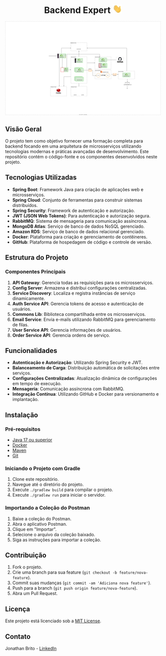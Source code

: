 <div>
<h1 align="center"> Backend Expert <img src="https://github.com/ABSphreak/ABSphreak/blob/master/gifs/Hi.gif?raw=true" width="30px"></h2>
	
</div>

<p align="center">
  <img width="908" alt="image" src="Help Desk 2.drawio.svg">


## Visão Geral

O projeto tem como objetivo fornecer uma formação completa para backend focando em uma arquitetura de microsserviços utilizando tecnologias modernas e práticas avançadas de desenvolvimento. Este repositório contém o código-fonte e os componentes desenvolvidos neste projeto.

## Tecnologias Utilizadas

- **Spring Boot**: Framework Java para criação de aplicações web e microsserviços.
- **Spring Cloud**: Conjunto de ferramentas para construir sistemas distribuídos.
- **Spring Security**: Framework de autenticação e autorização.
- **JWT (JSON Web Tokens)**: Para autenticação e autorização segura.
- **RabbitMQ**: Sistema de mensageria para comunicação assíncrona.
- **MongoDB Atlas**: Serviço de banco de dados NoSQL gerenciado.
- **Amazon RDS**: Serviço de banco de dados relacional gerenciado.
- **Docker**: Plataforma para criação e gerenciamento de contêineres.
- **GitHub**: Plataforma de hospedagem de código e controle de versão.

## Estrutura do Projeto

### Componentes Principais

1. **API Gateway**: Gerencia todas as requisições para os microsserviços.
2. **Config Server**: Armazena e distribui configurações centralizadas.
3. **Service Discovery**: Localiza e registra instâncias de serviço dinamicamente.
4. **Auth Service API**: Gerencia tokens de acesso e autenticação de usuários.
5. **Commons Lib**: Biblioteca compartilhada entre os microsserviços.
6. **Email Service**: Envia e-mails utilizando RabbitMQ para gerenciamento de filas.
7. **User Service API**: Gerencia informações de usuários.
8. **Order Service API**: Gerencia ordens de serviço.

## Funcionalidades

- **Autenticação e Autorização**: Utilizando Spring Security e JWT.
- **Balanceamento de Carga**: Distribuição automática de solicitações entre serviços.
- **Configurações Centralizadas**: Atualização dinâmica de configurações em tempo de execução.
- **Mensageria**: Comunicação assíncrona com RabbitMQ.
- **Integração Contínua**: Utilizando GitHub e Docker para versionamento e implantação.

## Instalação

### Pré-requisitos

- [Java 17 ou superior](https://www.oracle.com/java/technologies/javase-jdk17-downloads.html)
- [Docker](https://www.docker.com/get-started)
- [Maven](https://maven.apache.org/install.html)
- [Git](https://git-scm.com/book/en/v2/Getting-Started-Installing-Git)

### Iniciando o Projeto com Gradle

1. Clone este repositório.
2. Navegue até o diretório do projeto.
3. Execute `./gradlew build` para compilar o projeto.
4. Execute `./gradlew run` para iniciar o servidor.

### Importando a Coleção do Postman

1. Baixe a coleção do Postman.
2. Abra o aplicativo Postman.
3. Clique em "Importar".
4. Selecione o arquivo da coleção baixado.
5. Siga as instruções para importar a coleção.

## Contribuição

1. Fork o projeto.
2. Crie uma branch para sua feature (`git checkout -b feature/nova-feature`).
3. Commit suas mudanças (`git commit -am 'Adiciona nova feature'`).
4. Push para a branch (`git push origin feature/nova-feature`).
5. Abra um Pull Request.

## Licença

Este projeto está licenciado sob a [MIT License](LICENSE).

## Contato

Jonathan Brito - [LinkedIn](https://www.linkedin.com/in/jonathanbritocosta/)

